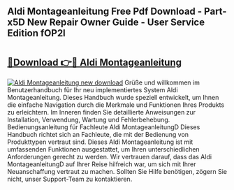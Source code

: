 ## Aldi Montageanleitung Free Pdf Download - Part-x5D New Repair Owner Guide - User Service Edition fOP2l

# <h2><a href="http://df76mo.blite.top/?on=Aldi+Montageanleitung">🔗Download 👉🔴 Aldi Montageanleitung</a></h2>

[![Aldi Montageanleitung new download](https://i.imgur.com/lujVjoI.png)](http://df76mo.blite.top/?on=Aldi+Montageanleitung)
Grüße und willkommen im Benutzerhandbuch für Ihr neu implementiertes System Aldi Montageanleitung. Dieses Handbuch wurde speziell entwickelt, um Ihnen die einfache Navigation durch die Merkmale und Funktionen Ihres Produkts zu erleichtern. Im Inneren finden Sie detaillierte Anweisungen zur Installation, Verwendung, Wartung und Fehlerbehebung. Bedienungsanleitung für Fachleute Aldi MontageanleitungD Dieses Handbuch richtet sich an Fachleute, die mit der Bedienung von Produkttypen vertraut sind. Dieses Aldi Montageanleitung ist mit umfassenden Funktionen ausgestattet, um Ihren unterschiedlichen Anforderungen gerecht zu werden. Wir vertrauen darauf, dass das Aldi MontageanleitungD auf Ihrer Reise hilfreich war, um sich mit Ihrer Neuanschaffung vertraut zu machen. Sollten Sie Hilfe benötigen, zögern Sie nicht, unser Support-Team zu kontaktieren.
